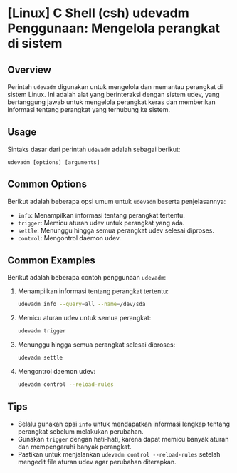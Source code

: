 # [Linux] C Shell (csh) udevadm Penggunaan: Mengelola perangkat di sistem

## Overview
Perintah `udevadm` digunakan untuk mengelola dan memantau perangkat di sistem Linux. Ini adalah alat yang berinteraksi dengan sistem udev, yang bertanggung jawab untuk mengelola perangkat keras dan memberikan informasi tentang perangkat yang terhubung ke sistem.

## Usage
Sintaks dasar dari perintah `udevadm` adalah sebagai berikut:

```
udevadm [options] [arguments]
```

## Common Options
Berikut adalah beberapa opsi umum untuk `udevadm` beserta penjelasannya:

- `info`: Menampilkan informasi tentang perangkat tertentu.
- `trigger`: Memicu aturan udev untuk perangkat yang ada.
- `settle`: Menunggu hingga semua perangkat udev selesai diproses.
- `control`: Mengontrol daemon udev.

## Common Examples
Berikut adalah beberapa contoh penggunaan `udevadm`:

1. Menampilkan informasi tentang perangkat tertentu:
   ```bash
   udevadm info --query=all --name=/dev/sda
   ```

2. Memicu aturan udev untuk semua perangkat:
   ```bash
   udevadm trigger
   ```

3. Menunggu hingga semua perangkat selesai diproses:
   ```bash
   udevadm settle
   ```

4. Mengontrol daemon udev:
   ```bash
   udevadm control --reload-rules
   ```

## Tips
- Selalu gunakan opsi `info` untuk mendapatkan informasi lengkap tentang perangkat sebelum melakukan perubahan.
- Gunakan `trigger` dengan hati-hati, karena dapat memicu banyak aturan dan mempengaruhi banyak perangkat.
- Pastikan untuk menjalankan `udevadm control --reload-rules` setelah mengedit file aturan udev agar perubahan diterapkan.